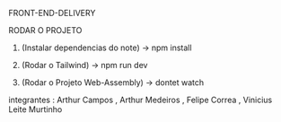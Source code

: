 FRONT-END-DELIVERY

RODAR O PROJETO


1. (Instalar dependencias do note) -> 
npm install

2. (Rodar o Tailwind) ->
npm run dev

3. (Rodar o Projeto Web-Assembly) -> 
dontet watch


integrantes : Arthur Campos , Arthur Medeiros , Felipe Correa , Vinicius Leite Murtinho

